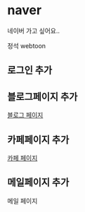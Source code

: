 # naver
네이버 가고 싶어요..



정석 
webtoon

## 로그인 추가

## 블로그페이지 추가
<a href="blog.html"> 블로그 페이지 </a>

## 카페페이지 추가
<a href="cafe.html"> 카페 페이지 </a>

## 메일페이지 추가
<a fred="mail.html"> 메일 페이지 </a>